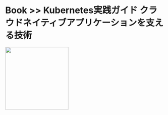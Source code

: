 # Book >> Kubernetes実践ガイド クラウドネイティブアプリケーションを支える技術

<img src="https://images-na.ssl-images-amazon.com/images/I/51LsgXuQ0bL._SX390_BO1,204,203,200_.jpg" style="width: 200px"/>